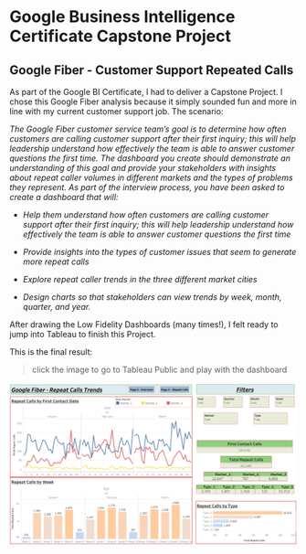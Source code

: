 # Google Business Intelligence Certificate Capstone Project

## Google Fiber - Customer Support Repeated Calls


As part of the Google BI Certificate, I had to deliver a Capstone Project. I chose this Google Fiber analysis because it simply sounded fun and more in line with my current customer support job.
The scenario:

_The Google Fiber customer service team’s goal is to determine how often customers are calling customer support after their first inquiry; this will help leadership understand how effectively the team is able to answer customer questions the first time. The dashboard you create should demonstrate an understanding of this goal and provide your stakeholders with insights about repeat caller volumes in different markets and the types of problems they represent. As part of the interview process, you have been asked to create a dashboard that will:_

+ _Help them understand how often customers are calling customer support after their first inquiry; this will help leadership understand how effectively the team is able to answer customer questions the first time_

+ _Provide insights into the types of customer issues that seem to generate more repeat calls_

+ _Explore repeat caller trends in the three different market cities_

+ _Design charts so that stakeholders can view trends by week, month, quarter, and year._


After drawing the Low Fidelity Dashboards (many times!), I felt ready to jump into Tableau to finish this Project.

This is the final result:

> click the image to go to Tableau Public and play with the dashboard


[![Google Fiber Dashboard](https://raw.githubusercontent.com/gucou1/Google-Fiber-Case-Study/main/Files/Dashboard%20-%20Main%20Page.png)](https://public.tableau.com/views/Google-BI-Certificate-Capstone-Project-Google-Fiber/Dashboard2?:language=pt-BR&publish=yes&:display_count=n&:origin=viz_share_link)
